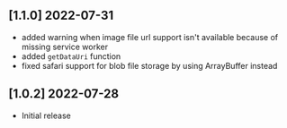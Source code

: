 ## [1.1.0] 2022-07-31

* added warning when image file url support isn't available because of missing service worker
* added `getDataUri` function
* fixed safari support for blob file storage by using ArrayBuffer instead


## [1.0.2] 2022-07-28

* Initial release